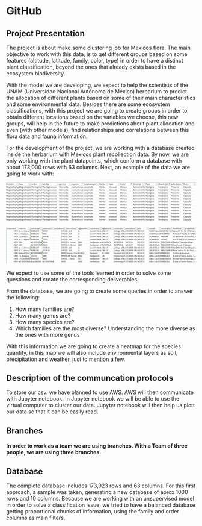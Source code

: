 # GitHub


## Project Presentation

The project is about make some clustering job for Mexicos flora. The main objective to work with this data, is to get different groups based on some features (altitude, latitude, family, color, type) in order to have a distinct plant classification, beyond the ones that already exists based in the ecosystem biodiversity.

With the model we are developing, we expect to help the scientists of the UNAM (Universidad Nacional Autónoma de México) herbarium to predict the allocation of different plants based on some of their main characteristics and some environmental data. Besides there are some ecosystem classifications, with this project we are going to create groups in order to obtain different locations based on the variables we choose, this new groups, will help in the future to make predictions about plant allocation and even (with other models), find relationships and correlations between this flora data and fauna information.

For the development of the project, we are working with a database created inside the herbarium with Mexicos plant recollection data. By now, we are only working with the plant datapoints, which conform a database with about 173,000 rows with 63 columns. Next, an example of the data we are going to work with:

![image](Resources/Imagen1.jpg)

![image](Resources/Imagen2.jpg)

We expect to use some of the tools learned in order to solve some questions and create the corresponding deliverables.

From the database, we are going to create some queries in order to answer the following:

1.	How many families are?
2.	How many genus are?
3.	How many species are?
4.	Which families are the most diverse? Understanding the more diverse as the ones with more genus

With this information we are going to create a heatmap for the species quantity, in this map we will also include environmental layers as soil, precipitation and weather, just to mention a few. 

## Description of the communcation protocols

To store our csv. we have planned to use AWS. 
AWS will then communicate with Jupyter notebook. 
In Jupyter notebook we will be able to use the virtual computer to cluster our data. 
Jupyter notebook will then help us plott our data so that it can be easily read. 

## Branches 
#### In order to work as a team we are using branches. With a Team of three people, we are using three branches. 


## Database 

The complete database includes 173,923 rows and 63 columns. For this first approach, a sample was taken, generating a new database of aprox 1000 rows and 10 columns. Because we are working with an unsupervised model in order to solve a classification issue, we tried to have a balanced database getting proportional chunks of information, using the family and order columns as main filters.
